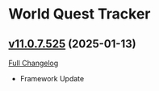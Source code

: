 # World Quest Tracker

## [v11.0.7.525](https://github.com/Tercioo/World-Quest-Tracker/tree/v11.0.7.525) (2025-01-13)
[Full Changelog](https://github.com/Tercioo/World-Quest-Tracker/compare/v11.0.7.524...v11.0.7.525) 

- Framework Update  
